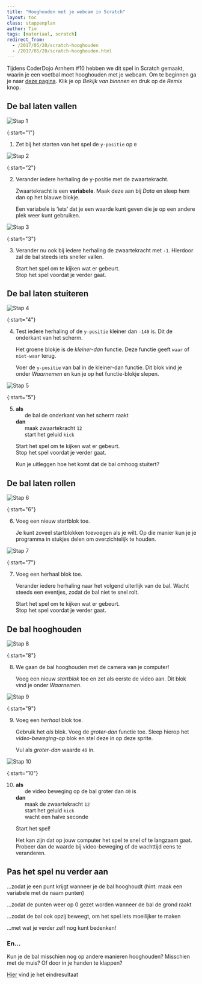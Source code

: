 ```yaml
---
title: "Hooghouden met je webcam in Scratch"
layout: toc
class: stappenplan
author: Tim
tags: [materiaal, scratch]
redirect_from:
  - /2017/05/20/scratch-hooghouden
  - /2017/05/20/scratch-hooghouden.html
---
```


Tijdens CoderDojo Arnhem #10 hebben we dit spel in Scratch gemaakt, waarin je een voetbal moet hooghouden met je webcam. Om te beginnen ga je naar [deze pagina](https://scratch.mit.edu/projects/161097847). Klik je op _Bekijk van binnnen_ en druk op de _Remix_ knop.

## De bal laten vallen

![Stap 1](/static/img/blog/2017-05-20-scratch-hooghouden/scratch-hooghouden-1.svg)

{:start="1"}

1. Zet bij het starten van het spel de `y-positie` op `0`

![Stap 2](/static/img/blog/2017-05-20-scratch-hooghouden/scratch-hooghouden-2.svg)

{:start="2"}

2. Verander iedere herhaling de y-positie met de zwaartekracht.

   Zwaartekracht is een **variabele**. Maak deze aan bij _Data_ en sleep hem dan op het blauwe blokje.

   Een variabele is ‘iets’ dat je een waarde kunt geven die je op een andere plek weer kunt gebruiken.

![Stap 3](/static/img/blog/2017-05-20-scratch-hooghouden/scratch-hooghouden-3.svg)

{:start="3"}

3. Verander nu ook bij iedere herhaling de zwaartekracht met `-1`. Hierdoor zal de bal steeds iets sneller vallen.

   Start het spel om te kijken wat er gebeurt.
   <br/>Stop het spel voordat je verder gaat.

## De bal laten stuiteren

![Stap 4](/static/img/blog/2017-05-20-scratch-hooghouden/scratch-hooghouden-4.svg)

{:start="4"}

4. Test iedere herhaling of de `y-positie` kleiner dan `-140` is. Dit de onderkant van het scherm.

   Het groene blokje is de _kleiner-dan_ functie. Deze functie geeft `waar` of `niet-waar` terug.

   Voer de `y-positie` van bal in de kleiner-dan functie. Dit blok vind je onder _Waarnemen_ en kun je op het functie-blokje slepen.

![Stap 5](/static/img/blog/2017-05-20-scratch-hooghouden/scratch-hooghouden-5.svg)

{:start="5"}

5. **als**
   <br/>&nbsp;&nbsp;&nbsp;&nbsp;&nbsp;&nbsp;de bal de onderkant van het scherm raakt
   <br/>**dan**
   <br/>&nbsp;&nbsp;&nbsp;&nbsp;&nbsp;&nbsp;maak zwaartekracht `12`
   <br/>&nbsp;&nbsp;&nbsp;&nbsp;&nbsp;&nbsp;start het geluid `kick`

   Start het spel om te kijken wat er gebeurt.
   <br/>Stop het spel voordat je verder gaat.

   Kun je uitleggen hoe het komt dat de bal omhoog stuitert?

## De bal laten rollen

![Stap 6](/static/img/blog/2017-05-20-scratch-hooghouden/scratch-hooghouden-6.svg)

{:start="6"}

6. Voeg een nieuw startblok toe.

   Je kunt zoveel startblokken toevoegen als je wilt. Op die manier kun je je programma in stukjes delen om overzichtelijk te houden.

![Stap 7](/static/img/blog/2017-05-20-scratch-hooghouden/scratch-hooghouden-7.svg)

{:start="7"}

7. Voeg een herhaal blok toe.

   Verander iedere herhaling naar het volgend uiterlijk van de bal. Wacht steeds een eventjes, zodat de bal niet te snel rolt.

   Start het spel om te kijken wat er gebeurt.
   <br/>Stop het spel voordat je verder gaat.

## De bal hooghouden

![Stap 8](/static/img/blog/2017-05-20-scratch-hooghouden/scratch-hooghouden-8.svg)

{:start="8"}

8. We gaan de bal hooghouden met de camera van je computer!

   Voeg een nieuw _startblok_ toe en zet als eerste de video aan. Dit blok vind je onder _Waarnemen_.

![Stap 9](/static/img/blog/2017-05-20-scratch-hooghouden/scratch-hooghouden-9.svg)

{:start="9"}

9. Voeg een _herhaal_ blok toe.

   Gebruik het _als_ blok. Voeg de _groter-dan_ functie toe. Sleep hierop het _video-beweging-op_ blok en stel deze in op deze sprite.

   Vul als _groter-dan_ waarde `40` in.

![Stap 10](/static/img/blog/2017-05-20-scratch-hooghouden/scratch-hooghouden-10.svg)

{:start="10"}

10. **als**
    <br/>&nbsp;&nbsp;&nbsp;&nbsp;&nbsp;&nbsp;de video beweging op de bal groter dan `40` is
    <br/>**dan**
    <br/>&nbsp;&nbsp;&nbsp;&nbsp;&nbsp;&nbsp;maak de zwaartekracht `12`
    <br/>&nbsp;&nbsp;&nbsp;&nbsp;&nbsp;&nbsp;start het geluid `kick`
    <br/>&nbsp;&nbsp;&nbsp;&nbsp;&nbsp;&nbsp;wacht een halve seconde

    Start het spel!

    Het kan zijn dat op jouw computer het spel te snel of te langzaam gaat. Probeer dan de waarde bij video-beweging of de wachttijd eens te veranderen.

## Pas het spel nu verder aan

...zodat je een punt krijgt wanneer je de bal hooghoudt (hint: maak een variabele met de naam punten)

...zodat de punten weer op 0 gezet worden wanneer de bal de grond raakt

...zodat de bal ook opzij beweegt, om het spel iets moeilijker te maken

...met wat je verder zelf nog kunt bedenken!

### En...

Kun je de bal misschien nog op andere manieren hooghouden? Misschien met de muis? Of door in je handen te klappen?

[Hier](https://scratch.mit.edu/projects/159041671) vind je het eindresultaat
